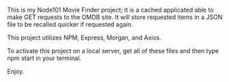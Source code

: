 This is my Node101 Movie Finder project; it is a cached applicated able to make GET requests to the OMDB site. It will store requested items in a JSON file to be recalled quicker if requested again.

This project utilizes NPM, Express, Morgan, and Axios. 

To activate this project on a local server, get all of these files and then type npm start in your terminal.

Enjoy.
